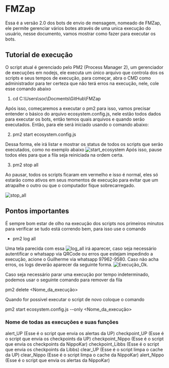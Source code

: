 # FMZap

Essa é a versão 2.0 dos bots de envio de mensagem, nomeado de FMZap, ele permite gerenciar vários botes através de uma unica execução do usuário, nesse documento, vamos mostrar como fazer para executar os bots.

## Tutorial de execução

O script atual é gerenciado pelo PM2 (Process Manager 2), um gerenciador de execuções em nodejs, ele executa um único arquivo que controla dos os scripts e seus tempos de execução, para começar, abra o CMD como administrador para ter certeza que não terá erros na execução, nele, cole esse comando abaixo

1. cd C:\Users\soc\Docments\GitHub\FMZap

Após isso, começaremos a executar o pm2 para isso, vamos precisar entender o básico do arquivo ecosystem.config.js, nele estão todos dados para executar os bots, então temos quais arquivos e quando serão executados. Então, para ele será iniciado usando o comando abaixo:

2. pm2 start ecosystem.config.js

Dessa forma, ele irá listar e mostrar os status de todos os scripts que serão executados, como no exemplo abaixo
![start_ecosystem](img/Status_ecosystem.png)
Após isso, pause todos eles para que a fila seja reiniciada na ordem certa.

3. pm2 stop all

Ao pausar, todos os scripts ficaram em vermelho e isso é normal, eles só estarão como ativos em seus momentos de execução para evitar que um atrapalhe o outro ou que o computador fique sobrecarregado.

![stop_all](img/stop_all.png)

## Pontos importantes

É sempre bom estar de olho na execução dos scripts nos primeiros minutos para verificar se tudo está correndo bem, para isso use o comando 

* pm2 log all

Uma tela parecida com essa ![log_all](img/log_all.png) irá aparecer, caso seja necessário autentificar o whatsapp via QRCode ou erros que estejam impedindo a execução, acione o Guilherme via whatsapp 97962-9580. Caso não acha erros, os logs deverão aparecer da seguinte forma. ![Execução_Ok](img/execução_ok.png).

Caso seja necessário parar uma execução por tempo indeterminado, podemos usar o seguinte comando para remover da fila

pm2 delete <Nome_da_execução>

Quando for possivel executar o script de novo coloque o comando

pm2 start ecosystem.config.js --only <Nome_da_execução>

### Nome de todas as execuções e suas funções
alert_UP (Esse é o script que envia os alertas da UP)
checkpoint_UP (Esse é o script que envia os checkpoints da UP)
checkpoint_Nippo (Esse é o script que envia os checkpoints da NippoKar)
checkpoint_Libbs (Esse é o script que envia os checkpoints da Libbs)
clear_UP (Esse é o script limpa o cache da UP)
clear_Nippo (Esse é o script limpa o cache da NippoKar)
alert_Nippo (Esse é o script que envia os alertas da NippoKar)
